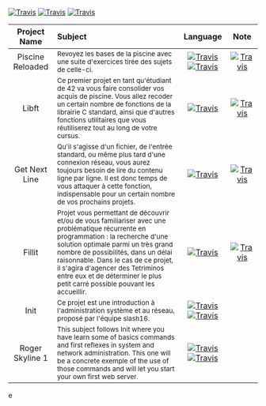 [![Travis](https://img.shields.io/badge/language-Shell-red.svg)]()
[![Travis](https://img.shields.io/badge/language-C-orange.svg)]()
[![Travis](https://img.shields.io/badge/language-Network-blue.svg)]()

| Project Name | Subject  | Language | Note |
| :---: | :---  | :---: | :---: |
| Piscine Reloaded | <sub>Revoyez les bases de la piscine avec une suite d'exercices tirée des sujets de celle-ci.</sub> | [![Travis](https://img.shields.io/badge/-C-orange.svg)]() [![Travis](https://img.shields.io/badge/Shell-red.svg)]() | [![Travis](https://img.shields.io/badge/-100-green.svg)](https://projects.intra.42.fr/projects/piscine-reloaded/projects_users/1165464) |
| Libft | <sub>Ce premier projet en tant qu'étudiant de 42 va vous faire consolider vos acquis de piscine. Vous allez recoder un certain nombre de fonctions de la librairie C standard, ainsi que d'autres fonctions utilitaires que vous réutiliserez tout au long de votre cursus.</sub> | [![Travis](https://img.shields.io/badge/-C-orange.svg)]() | [![Travis](https://img.shields.io/badge/-122-green.svg)](https://projects.intra.42.fr/projects/libft/projects_users/1167957) |
| Get Next Line | <sub>Qu'il s'agisse d'un fichier, de l'entrée standard, ou même plus tard d'une connexion réseau, vous aurez toujours besoin de lire du contenu ligne par ligne. Il est donc temps de vous attaquer à cette fonction, indispensable pour un certain nombre de vos prochains projets.</sub> | [![Travis](https://img.shields.io/badge/-C-orange.svg)]() | [![Travis](https://img.shields.io/badge/-125-green.svg)](https://projects.intra.42.fr/projects/get_next_line/projects_users/1172238) |
| Fillit |<sub> Projet vous permettant de découvrir et/ou de vous familiariser avec une problématique récurrente en programmation : la recherche d'une solution optimale parmi un très grand nombre de possibilités, dans un délai raisonnable. Dans le cas de ce projet, il s'agira d'agencer des Tetriminos entre eux et de déterminer le plus petit carré possible pouvant les accueillir.</sub> | [![Travis](https://img.shields.io/badge/-C-orange.svg)]() | [![Travis](https://img.shields.io/badge/-125-green.svg)](https://projects.intra.42.fr/projects/fillit/projects_users/1176565) |
| Init | <sub>Ce projet est une introduction à l'administration système et au réseau, proposé par l'équipe slash16.</sub> | [![Travis](https://img.shields.io/badge/-Shell-red.svg)]() [![Travis](https://img.shields.io/badge/Network-blue.svg)]() |  |
| Roger Skyline 1 | <sub>This subject follows Init where you have learn some of basics commands and first reflexes in system and network administration. This one will be a concrete exemple of the use of those commands and will let you start your own first web server.</sub> | [![Travis](https://img.shields.io/badge/-Shell-red.svg)]() [![Travis](https://img.shields.io/badge/Network-blue.svg)]() |  |
e
